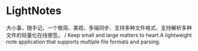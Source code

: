 # LightNotes
大小事，随手记。一个极简、美观、多端同步、支持多种文件格式、支持解析多种文件的轻量化在线便签。 / Keep small and large matters to heart.A lightweight note application that supports multiple file formats and parsing.
